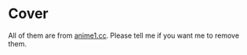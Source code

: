 # Cover
All of them are from [anime1.cc](https:/anime1.cc). 
Please tell me if you want me to remove them.
